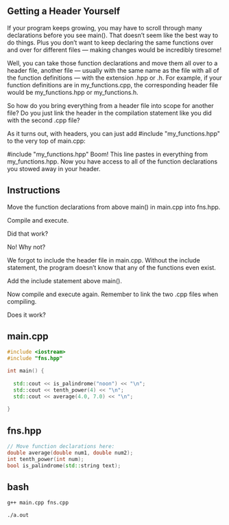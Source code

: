 ## Getting a Header Yourself

If your program keeps growing, you may have to scroll through many declarations before you see main(). That doesn’t seem like the best way to do things. Plus you don’t want to keep declaring the same functions over and over for different files — making changes would be incredibly tiresome!

Well, you can take those function declarations and move them all over to a header file, another file — usually with the same name as the file with all of the function definitions — with the extension .hpp or .h. For example, if your function definitions are in my_functions.cpp, the corresponding header file would be my_functions.hpp or my_functions.h.

So how do you bring everything from a header file into scope for another file? Do you just link the header in the compilation statement like you did with the second .cpp file?

As it turns out, with headers, you can just add #include "my_functions.hpp" to the very top of main.cpp:

#include "my_functions.hpp"
Boom! This line pastes in everything from my_functions.hpp. Now you have access to all of the function declarations you stowed away in your header.

## Instructions

Move the function declarations from above main() in main.cpp into fns.hpp.

Compile and execute.

Did that work?

No! Why not?

We forgot to include the header file in main.cpp. Without the include statement, the program doesn’t know that any of the functions even exist.

Add the include statement above main().

Now compile and execute again. Remember to link the two .cpp files when compiling.

Does it work?

## main.cpp
```c++
#include <iostream>
#include "fns.hpp"

int main() {
  
  std::cout << is_palindrome("noon") << "\n";
  std::cout << tenth_power(4) << "\n";
  std::cout << average(4.0, 7.0) << "\n";
  
}
```

## fns.hpp
```c++
// Move function declarations here:
double average(double num1, double num2);
int tenth_power(int num);
bool is_palindrome(std::string text);

```
## bash
```bash
g++ main.cpp fns.cpp

./a.out
```
